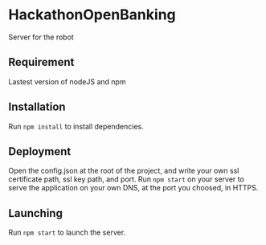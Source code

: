 # HackathonOpenBanking

Server for the robot

## Requirement

Lastest version of nodeJS and npm

## Installation

Run ```npm install``` to install dependencies.

## Deployment

Open the config.json at the root of the project, and write your own ssl certificate path, ssl key path, and port.
Run ```npm start``` on your server to serve the application on your own DNS, at the port you choosed, in HTTPS.

## Launching

Run ```npm start``` to launch the server.